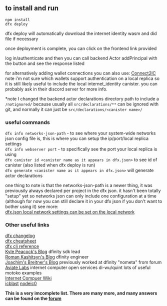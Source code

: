## to install and run ##  

`npm install`  
`dfx deploy`  

dfx deploy will automatically download the internet identity wasm and did file if necessary  

once deployment is complete, you can click on the frontend link provided  

log in/authenticate and then you can call backend Actor addPrincipal with the button and see the response listed  

for alternatively adding wallet connections you can also use: [Connect2IC](https://connect2ic.github.io/docs/)
note i'm not sure which wallets support authentication on a local replica so it is still likely useful to include
the local internet_identity canister. you can probably ask in their discord server for more info. 

*note I changed the backend actor declarations directory path to include a `/notignored/` because usually all `src/declarations/**` can be ignored with git, and normally it can just be `src/declarations/<canister name>/`

### useful commands ###

`dfx info networks-json-path` - to see where your system-wide networks json config file is, this is where you can setup the ip/port/local replica settings  
`dfx info webserver port` - to specifically see the port your local replica is using  
`dfx canister id <canister name as it appears in dfx.json>` to see id of canister (also listed when dfx deploy is run)  
`dfx generate <canister name as it appears in dfx.json>` will generate actor declarations  

one thing to note is that the networks-json-path is a newer thing, it was previousily always declared per project in the dfx json. it hasn't been totally "setup" yet so networks json can only include one configuration at a time (although for now you can still declare it in your dfx json if you don't want to bother using it) see more:   
[dfx.json local network settings can be set on the local network](https://github.com/dfinity/sdk/blob/master/CHANGELOG.md#feat-dfxjson-local-network-settings-can-be-set-on-the-local-network-rather-than-defaults)

### Other useful links ###

[dfx changelog](https://github.com/dfinity/sdk/blob/master/CHANGELOG.md)  
[dfx cheatsheet](https://github.com/tomkoom/dfx-commands)  
[dfx cli reference](https://github.com/dfinity/sdk/tree/master/docs/cli-reference)  
[Kyle Peacock's Blog](https://kyle-peacock.com/blog) dfinity sdk lead  
[Roman Kashitsyn's Blog](https://mmapped.blog/about.html) dfinity engineer  
[Joachim's Breitner's Blog](https://www.joachim-breitner.de/blog/tag/English) previously worked at dfinity "nometa" from forum  
[Aviate Labs](https://github.com/aviate-labs) internet computer open services di-wu/quint lots of useful motoko examples  
[Internet Compuer Wiki](https://wiki.internetcomputer.org/wiki/Internet_Computer_wiki)  
[icblast](https://github.com/infu/icblast)
[nodeic0](https://github.com/dfinity/node-ic0)

**This is a very imcomplete list. There are many more, and many answers can be found on the [forum](https://forum.dfinity.org/)**

